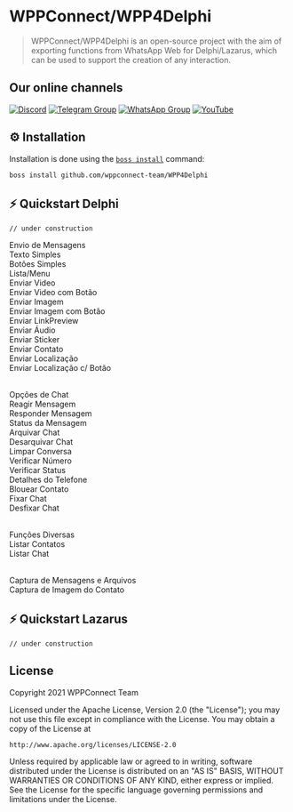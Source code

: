 # WPPConnect/WPP4Delphi

> WPPConnect/WPP4Delphi is an open-source project with the aim of exporting functions from WhatsApp Web for Delphi/Lazarus, which can be used to support the creation of any interaction.

## Our online channels

[![Discord](https://img.shields.io/discord/844351092758413353?color=blueviolet&label=Discord&logo=discord&style=flat)](https://discord.gg/JU5JGGKGNG)
[![Telegram Group](https://img.shields.io/badge/Telegram-Group-32AFED?logo=telegram)](https://t.me/wppconnect)
[![WhatsApp Group](https://img.shields.io/badge/WhatsApp-Group-25D366?logo=whatsapp)](https://chat.whatsapp.com/HzLflMQVjOPK9bpjzlxcMO)
[![YouTube](https://img.shields.io/youtube/channel/subscribers/UCD7J9LG08PmGQrF5IS7Yv9A?label=YouTube)](https://www.youtube.com/c/wppconnect)

## ⚙️ Installation
Installation is done using the [`boss install`](https://github.com/HashLoad/boss) command:
``` sh
boss install github.com/wppconnect-team/WPP4Delphi
```

## ⚡️ Quickstart Delphi
```delphi
// under construction
```
Envio de Mensagens</br>
  Texto Simples</br>
  Botões Simples</br>
  Lista/Menu</br>
  Enviar Video</br>
  Enviar Video com Botão</br>
  Enviar Imagem</br>
  Enviar Imagem com Botão</br>
  Enviar LinkPreview</br>
  Enviar Áudio</br>
  Enviar Sticker</br>
  Enviar Contato</br>
  Enviar Localização</br>
  Enviar Localização c/ Botão</br></br>

Opções de Chat</br>
  Reagir Mensagem</br>
  Responder Mensagem</br>
  Status da Mensagem</br>
  Arquivar Chat</br>
  Desarquivar Chat</br>
  Limpar Conversa</br>
  Verificar Número</br>
  Verificar Status</br>
  Detalhes do Telefone</br>
  Blouear Contato</br>
  Fixar Chat</br>
  Desfixar Chat</br></br>

Funções Diversas</br>
  Listar Contatos</br>
  Listar Chat</br></br>

Captura de Mensagens e Arquivos</br> 
Captura de Imagem do Contato</br>

## ⚡️ Quickstart Lazarus
```delphi
// under construction
```
## License

Copyright 2021 WPPConnect Team

Licensed under the Apache License, Version 2.0 (the "License");
you may not use this file except in compliance with the License.
You may obtain a copy of the License at

    http://www.apache.org/licenses/LICENSE-2.0

Unless required by applicable law or agreed to in writing, software
distributed under the License is distributed on an "AS IS" BASIS,
WITHOUT WARRANTIES OR CONDITIONS OF ANY KIND, either express or implied.
See the License for the specific language governing permissions and
limitations under the License.
